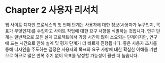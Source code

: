 # Chapter 2 사용자 리서치

웹 사이트 디자인 프로세스의 첫 번째 단계는 사용자에 대한 정보(사용자가 누구인지, 목표가 무엇인지)를 수집하고 사이트 작업에 대한 요구 사항을 식별하는 것입니다. 연구 단계는 일반적으로 모든 설계 프로젝트에서 가장 시간이 많이 소요되는 단계이지만, 연구에 드는 시간으로 인해 설계 및 평가 단계가 더 빠르게 진행됩니다. 좋은 사용자 조사를 통해 디자인을 주도하는 결정은 사용자의 목표와 요구 사항에 대한 확실한 이해를 기반으로 하므로 많은 반복 주기 없이 목표를 달성할 가능성이 훨씬 더 높습니다.
